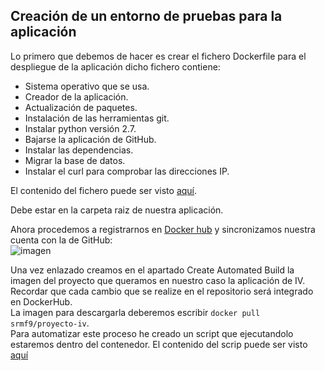 ## Creación de un entorno de pruebas para la aplicación

Lo primero que debemos de hacer es crear el fichero Dockerfile para el despliegue de la aplicación dicho fichero contiene:
- Sistema operativo que se usa.
- Creador de la aplicación.
- Actualización de paquetes.
- Instalación de las herramientas git.
- Instalar python versión 2.7.
- Bajarse la aplicación de GitHub.
- Instalar las dependencias.
- Migrar la base de datos.
- Instalar el curl para comprobar las direcciones IP.

El contenido del fichero puede ser visto [aquí](https://github.com/srmf9/Proyecto-IV/blob/master/Dockerfile).  

Debe estar en la carpeta raiz de nuestra aplicación.

Ahora procedemos a registrarnos en [Docker hub](https://hub.docker.com/) y sincronizamos nuestra cuenta con la de GitHub:   
![imagen](http://i1028.photobucket.com/albums/y349/Salva_Rueda/Captura%20de%20pantalla%20de%202015-12-16%20100439_zpsj8ehbyjc.png)

Una vez enlazado creamos en el apartado Create Automated Build la imagen del proyecto que queramos en nuestro caso la aplicación de IV. Recordar que cada cambio que se realize en el repositorio será integrado en DockerHub.  
La imagen para descargarla deberemos escribir `docker pull srmf9/proyecto-iv`.  
Para automatizar este proceso he creado un script que ejecutandolo estaremos dentro del contenedor. El contenido del scrip puede ser visto [aquí]() 